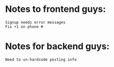 # Notes to frontend guys:
    Signup needs error messages
    Fix +1 on phone #

# Notes for backend guys:
    Need to un-hardcode posting info
